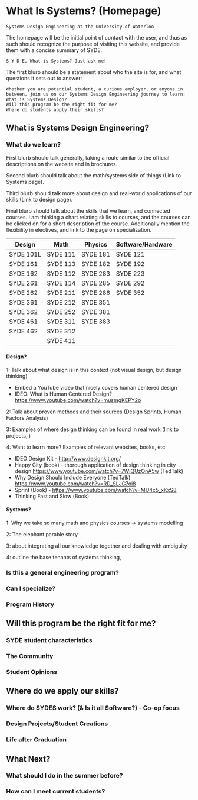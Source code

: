 # What Is Systems? (Homepage)

```
Systems Design Engineering at the University of Waterloo
```

The homepage will be the initial point of contact with the user, and thus as such should recognize the purpose of visiting this website, and provide them with a concise summary of SYDE.

```
S Y D E, What is Systems? Just ask me!
```

The first blurb should be a statement about who the site is for, and what questions it sets out to answer:

```
Whether you are potential student, a curious employer, or anyone in between, join us on our Systems Design Engineering journey to learn:
What is Systems Design?
Will this program be the right fit for me?
Where do students apply their skills?
```

## What is Systems Design Engineering?

### What do we learn?

First blurb should talk generally, taking a route similar to the official descriptions on the website and in brochures.

Second blurb should talk about the math/systems side of things (Link to Systems page).

Third blurb should talk more about design and real-world applications of our skills (Link to design page).

Final blurb should talk about the skills that we learn, and connected courses. I am thinking a chart relating skills to courses, and the courses can be clicked on for a short description of the course. Additionally mention the flexibility in electives, and link to the page on specialization.

| Design    | Math     | Physics  | Software/Hardware |
| --------- | -------- | -------- | ----------------- |
| SYDE 101L | SYDE 111 | SYDE 181 | SYDE 121          |
| SYDE 161  | SYDE 113 | SYDE 182 | SYDE 192          |
| SYDE 162  | SYDE 112 | SYDE 283 | SYDE 223          |
| SYDE 261  | SYDE 114 | SYDE 285 | SYDE 292          |
| SYDE 262  | SYDE 211 | SYDE 286 | SYDE 352          |
| SYDE 361  | SYDE 212 | SYDE 351 |                   |
| SYDE 362  | SYDE 252 | SYDE 381 |                   |
| SYDE 461  | SYDE 311 | SYDE 383 |                   |
| SYDE 462  | SYDE 312 |          |                   |
|           | SYDE 411 |          |                   |



#### Design?

1: Talk about what design is in this context (not visual design, but design thinking)

- Embed a YouTube video that nicely covers human centered design
- IDEO: What is Human Centered Design? https://www.youtube.com/watch?v=musmgKEPY2o

2: Talk about proven methods and their sources (Design Sprints, Human Factors Analysis)

3: Examples of where design thinking can be found in real work (link to projects, )

4: Want to learn more? Examples of relevant websites, books, etc

- IDEO Design Kit - http://www.designkit.org/
- Happy City (book) - thorough application of design thinking in city design https://www.youtube.com/watch?v=7WiQUzOnA5w (TedTalk)
- Why Design Should Include Everyone (TedTalk) https://www.youtube.com/watch?v=RD_SLJG7oi8
- Sprint (Book) - https://www.youtube.com/watch?v=MU4c5_xKxS8
- Thinking Fast and Slow (Book)

#### Systems?

1: Why we take so many math and physics courses -> systems modelling

2: The elephant parable story

3: about integrating all our knowledge together and dealing with ambiguity

4: outline the base tenants of systems thinking, 

### Is this a general engineering program?

### Can I specialize?

### Program History

## Will this program be the right fit for me?

### SYDE student characteristics

### The Community

### Student Opinions

## Where do we apply our skills?

### Where do SYDES work? (& Is it all Software?) - Co-op focus

### Design Projects/Student Creations

### Life after Graduation

## What Next?

### What should I do in the summer before?

### How can I meet current students?